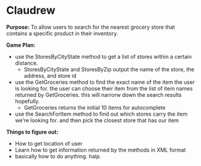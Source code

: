 # Claudrew

**Purpose:** To allow users to search for the nearest grocery store that contains a specific product in their inventory.

**Game Plan:**
- use the StoresByCityState method to get a list of stores within a certain distance. 
  - StoresByCityState and StoresByZip output the name of the store, the address, and store id
- use the GetGroceries method to find the exact name of the item the user is looking for. the user can choose their item from the list of item names returned by GetGroceries. this will narrorw down the search results hopefully.
  - GetGroceries returns the initial 10 items for autocomplete
- use the SearchForItem method to find out which stores carry the item we're looking for. and then pick the closest store that has our item

**Things to figure out:**
- How to get location of user
- Learn how to get information returned by the methods in XML format
- basically how to do anything. halp. 
